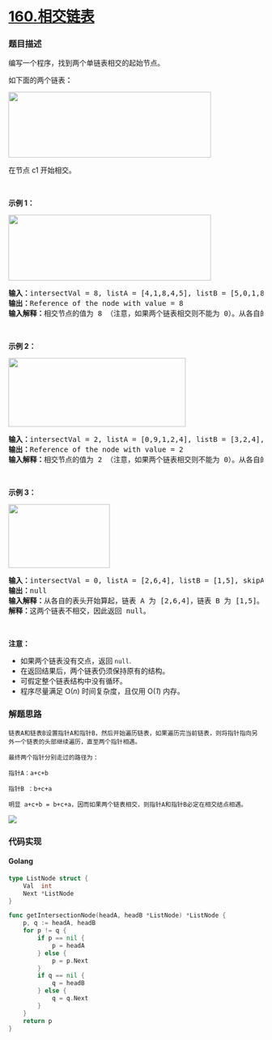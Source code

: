 # [160.相交链表](https://leetcode-cn.com/problems/intersection-of-two-linked-lists/description/)


### 题目描述

<div class="notranslate"><p>编写一个程序，找到两个单链表相交的起始节点。</p>

<p>如下面的两个链表<strong>：</strong></p>

<p><a href="https://assets.leetcode-cn.com/aliyun-lc-upload/uploads/2018/12/14/160_statement.png"><img style="height: 130px; width: 400px;" src="https://assets.leetcode-cn.com/aliyun-lc-upload/uploads/2018/12/14/160_statement.png" alt=""></a></p>

<p>在节点 c1 开始相交。</p>

<p>&nbsp;</p>

<p><strong>示例 1：</strong></p>

<p><a href="https://assets.leetcode.com/uploads/2018/12/13/160_example_1.png"><img style="height: 130px; width: 400px;" src="https://assets.leetcode-cn.com/aliyun-lc-upload/uploads/2018/12/14/160_example_1.png" alt=""></a></p>

<pre><strong>输入：</strong>intersectVal = 8, listA = [4,1,8,4,5], listB = [5,0,1,8,4,5], skipA = 2, skipB = 3
<strong>输出：</strong>Reference of the node with value = 8
<strong>输入解释：</strong>相交节点的值为 8 （注意，如果两个链表相交则不能为 0）。从各自的表头开始算起，链表 A 为 [4,1,8,4,5]，链表 B 为 [5,0,1,8,4,5]。在 A 中，相交节点前有 2 个节点；在 B 中，相交节点前有 3 个节点。
</pre>

<p>&nbsp;</p>

<p><strong>示例&nbsp;2：</strong></p>

<p><a href="https://assets.leetcode.com/uploads/2018/12/13/160_example_2.png"><img style="height: 136px; width: 350px;" src="https://assets.leetcode-cn.com/aliyun-lc-upload/uploads/2018/12/14/160_example_2.png" alt=""></a></p>

<pre><strong>输入：</strong>intersectVal&nbsp;= 2, listA = [0,9,1,2,4], listB = [3,2,4], skipA = 3, skipB = 1
<strong>输出：</strong>Reference of the node with value = 2
<strong>输入解释：</strong>相交节点的值为 2 （注意，如果两个链表相交则不能为 0）。从各自的表头开始算起，链表 A 为 [0,9,1,2,4]，链表 B 为 [3,2,4]。在 A 中，相交节点前有 3 个节点；在 B 中，相交节点前有 1 个节点。
</pre>

<p>&nbsp;</p>

<p><strong>示例&nbsp;3：</strong></p>

<p><a href="https://assets.leetcode.com/uploads/2018/12/13/160_example_3.png"><img style="height: 126px; width: 200px;" src="https://assets.leetcode-cn.com/aliyun-lc-upload/uploads/2018/12/14/160_example_3.png" alt=""></a></p>

<pre><strong>输入：</strong>intersectVal = 0, listA = [2,6,4], listB = [1,5], skipA = 3, skipB = 2
<strong>输出：</strong>null
<strong>输入解释：</strong>从各自的表头开始算起，链表 A 为 [2,6,4]，链表 B 为 [1,5]。由于这两个链表不相交，所以 intersectVal 必须为 0，而 skipA 和 skipB 可以是任意值。
<strong>解释：</strong>这两个链表不相交，因此返回 null。
</pre>

<p>&nbsp;</p>

<p><strong>注意：</strong></p>

<ul>
	<li>如果两个链表没有交点，返回 <code>null</code>.</li>
	<li>在返回结果后，两个链表仍须保持原有的结构。</li>
	<li>可假定整个链表结构中没有循环。</li>
	<li>程序尽量满足 O(<em>n</em>) 时间复杂度，且仅用 O(<em>1</em>) 内存。</li>
</ul>
</div>

### 解题思路

```
链表A和链表B设置指针A和指针B，然后开始遍历链表，如果遍历完当前链表，则将指针指向另外一个链表的头部继续遍历，直至两个指针相遇。

最终两个指针分别走过的路径为：

指针A：a+c+b

指针B ：b+c+a

明显 a+c+b = b+c+a，因而如果两个链表相交，则指针A和指针B必定在相交结点相遇。
```

![](http://lc-photo.xwlin.com/160.png)

### 代码实现

<!-- tabs:start -->

#### **Golang**
```go
type ListNode struct {
	Val  int
	Next *ListNode
}

func getIntersectionNode(headA, headB *ListNode) *ListNode {
	p, q := headA, headB
	for p != q {
		if p == nil {
			p = headA
		} else {
			p = p.Next
		}
		if q == nil {
			q = headB
		} else {
			q = q.Next
		}
	}
	return p
}
```


<!-- tabs:end -->